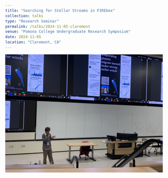```yaml
---
title: "Searching for Stellar Streams in FIREbox"
collection: talks
type: "Research Seminar"
permalink: /talks/2024-11-05-claremont
venue: "Pomona College Undergraduate Research Symposium"
date: 2024-11-05
location: "Claremont, CA"
---
```

<img src='/images/toronto_talk.jpg'>
